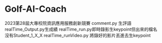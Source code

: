# Golf-AI-Coach
 2023第28屆大專校院資訊應用服務創新競賽
comment.py 生評語
realTime_Output.py生成績
realTime_run.py即時錄影生keypoint但出來的檔名沒有Student_1_X_X
realTime_runVideo.py 將錄好的影片丟進去生keypoint
